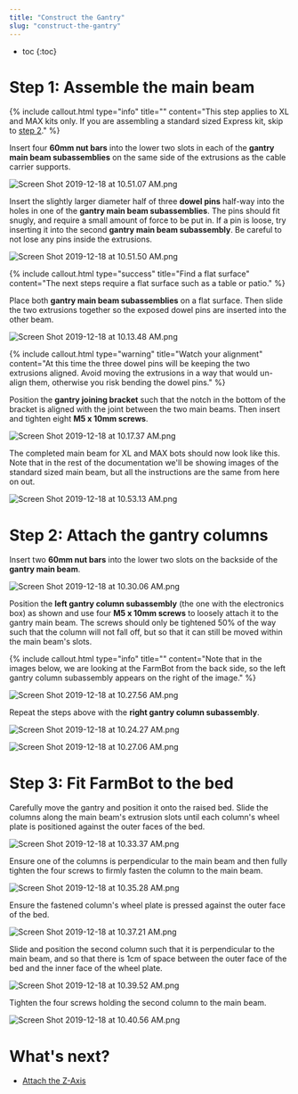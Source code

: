```yaml
---
title: "Construct the Gantry"
slug: "construct-the-gantry"
---
```


* toc
{:toc}


# Step 1: Assemble the main beam



{%
include callout.html
type="info"
title=""
content="This step applies to XL and MAX kits only. If you are assembling a standard sized Express kit, skip to [step 2](#step-2-attach-the-gantry-columns)."
%}

Insert four **60mm nut bars** into the lower two slots in each of the **gantry main beam subassemblies** on the same side of the extrusions as the cable carrier supports.

![Screen Shot 2019-12-18 at 10.51.07 AM.png](_images/Screen_Shot_2019-12-18_at_10.51.07_AM.png)

Insert the slightly larger diameter half of three **dowel pins** half-way into the holes in one of the **gantry main beam subassemblies**. The pins should fit snugly, and require a small amount of force to be put in. If a pin is loose, try inserting it into the second **gantry main beam subassembly**. Be careful to not lose any pins inside the extrusions.

![Screen Shot 2019-12-18 at 10.51.50 AM.png](_images/Screen_Shot_2019-12-18_at_10.51.50_AM.png)



{%
include callout.html
type="success"
title="Find a flat surface"
content="The next steps require a flat surface such as a table or patio."
%}

Place both **gantry main beam subassemblies** on a flat surface. Then slide the two extrusions together so the exposed dowel pins are inserted into the other beam.

![Screen Shot 2019-12-18 at 10.13.48 AM.png](_images/Screen_Shot_2019-12-18_at_10.13.48_AM.png)



{%
include callout.html
type="warning"
title="Watch your alignment"
content="At this time the three dowel pins will be keeping the two extrusions aligned. Avoid moving the extrusions in a way that would un-align them, otherwise you risk bending the dowel pins."
%}

Position the **gantry joining bracket** such that the notch in the bottom of the bracket is aligned with the joint between the two main beams. Then insert and tighten eight **M5 x 10mm screws**.

![Screen Shot 2019-12-18 at 10.17.37 AM.png](_images/Screen_Shot_2019-12-18_at_10.17.37_AM.png)

The completed main beam for XL and MAX bots should now look like this. Note that in the rest of the documentation we'll be showing images of the standard sized main beam, but all the instructions are the same from here on out.

![Screen Shot 2019-12-18 at 10.53.13 AM.png](_images/Screen_Shot_2019-12-18_at_10.53.13_AM.png)



# Step 2: Attach the gantry columns

Insert two **60mm nut bars** into the lower two slots on the backside of the **gantry main beam**.

![Screen Shot 2019-12-18 at 10.30.06 AM.png](_images/Screen_Shot_2019-12-18_at_10.30.06_AM.png)

Position the **left gantry column subassembly** (the one with the electronics box) as shown and use four **M5 x 10mm screws** to loosely attach it to the gantry main beam. The screws should only be tightened 50% of the way such that the column will not fall off, but so that it can still be moved within the main beam's slots.

{%
include callout.html
type="info"
title=""
content="Note that in the images below, we are looking at the FarmBot from the back side, so the left gantry column subassembly appears on the right of the image."
%}



![Screen Shot 2019-12-18 at 10.27.56 AM.png](_images/Screen_Shot_2019-12-18_at_10.27.56_AM.png)

Repeat the steps above with the **right gantry column subassembly**.

![Screen Shot 2019-12-18 at 10.24.27 AM.png](_images/Screen_Shot_2019-12-18_at_10.24.27_AM.png)



![Screen Shot 2019-12-18 at 10.27.06 AM.png](_images/Screen_Shot_2019-12-18_at_10.27.06_AM.png)



# Step 3: Fit FarmBot to the bed

Carefully move the gantry and position it onto the raised bed. Slide the columns along the main beam's extrusion slots until each column's wheel plate is positioned against the outer faces of the bed.

![Screen Shot 2019-12-18 at 10.33.37 AM.png](_images/Screen_Shot_2019-12-18_at_10.33.37_AM.png)

Ensure one of the columns is perpendicular to the main beam and then fully tighten the four screws to firmly fasten the column to the main beam.

![Screen Shot 2019-12-18 at 10.35.28 AM.png](_images/Screen_Shot_2019-12-18_at_10.35.28_AM.png)

Ensure the fastened column's wheel plate is pressed against the outer face of the bed.

![Screen Shot 2019-12-18 at 10.37.21 AM.png](_images/Screen_Shot_2019-12-18_at_10.37.21_AM.png)

Slide and position the second column such that it is perpendicular to the main beam, and so that there is 1cm of space between the outer face of the bed and the inner face of the wheel plate.

![Screen Shot 2019-12-18 at 10.39.52 AM.png](_images/Screen_Shot_2019-12-18_at_10.39.52_AM.png)

Tighten the four screws holding the second column to the main beam.

![Screen Shot 2019-12-18 at 10.40.56 AM.png](_images/Screen_Shot_2019-12-18_at_10.40.56_AM.png)





# What's next?

 * [Attach the Z-Axis](../assembly/attach-the-z-axis.md)
